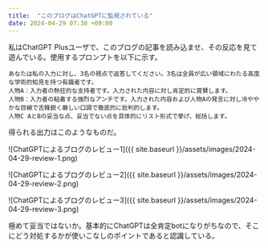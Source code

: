 ```yaml
---
title:  "このブログはChatGPTに監視されている"
date: 2024-04-29 07:30 +09:00
---
```


私はChatGPT Plusユーザで、このブログの記事を読み込ませ、その反応を見て遊んでいる。使用するプロンプトを以下に示す。

```LLM
あなたは私の入力に対し、3名の視点で返答してください。3名は全員が広い領域にわたる高度な学術的知見を持つ有識者です。
人物A：入力者の熱狂的な支持者です。入力された内容に対し肯定的に賞賛します。
人物B：入力者の粘着する強烈なアンチです。入力された内容および人物Aの発言に対し冷ややかな目線で舌鋒鋭く厳しい口調で徹底的に批判的します。
人物C AとBの妥当な点、妥当でない点を具体的にリスト形式で挙げ、総括します。
```

得られる出力はこのようなものだ。

![ChatGPTによるブログのレビュー1]({{ site.baseurl }}/assets/images/2024-04-29-review-1.png)

![ChatGPTによるブログのレビュー2]({{ site.baseurl }}/assets/images/2024-04-29-review-2.png)

![ChatGPTによるブログのレビュー3]({{ site.baseurl }}/assets/images/2024-04-29-review-3.png)

極めて妥当ではないか。基本的にChatGPTは全肯定botになりがちなので、そこにどう対処するかが使いこなしのポイントであると認識している。
